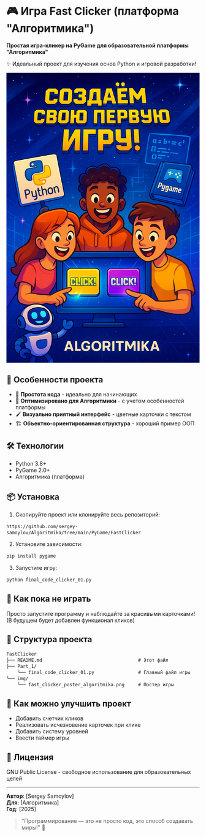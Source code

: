 # 🎮 Игра Fast Clicker (платформа "Алгоритмика")

**Простая игра-кликер на PyGame для образовательной платформы "Алгоритмика"**  

✨ Идеальный проект для изучения основ Python и игровой разработки!

![Game Poster](img/fast_clicker_poster_algoritmika.png)

## 🚀 Особенности проекта

- 🧩 **Простота кода** - идеально для начинающих
- 🎯 **Оптимизировано для Алгоритмики** - с учетом особенностей платформы
- 🖌️ **Визуально приятный интерфейс** - цветные карточки с текстом
- 🏗️ **Объектно-ориентированная структура** - хороший пример ООП

## 🛠️ Технологии

- Python 3.8+
- PyGame 2.0+
- Алгоритмика (платформа)

## 📦 Установка

1. Скопируйте проект или клонируйте весь репозиторий:
```
https://github.com/sergey-samoylov/Algoritmika/tree/main/PyGame/FastClicker
```

2. Установите зависимости:
```bash
pip install pygame
```

3. Запустите игру:
```bash
python final_code_clicker_01.py
```

## 🎯 Как пока не играть

Просто запустите программу и наблюдайте за красивыми карточками!  
(В будущем будет добавлен функционал кликов)

## 🧩 Структура проекта

```
FastClicker
├── README.md                                   # Этот файл
├── Part_1/
    └── final_code_clicker_01.py                # Главный файл игры
└── img/
    └── fast_clicker_poster_algoritmika.png     # Постер игры
```

## 🤝 Как можно улучшить проект

- Добавить счетчик кликов
- Реализовать исчезновение карточек при клике
- Добавить систему уровней
- Ввести таймер игры

## 📝 Лицензия

GNU Public License - свободное использование для образовательных целей

---

**Автор**: [Sergey Samoylov]  
**Для**: [Алгоритмика]  
**Год**: [2025]  

> "Программирование — это не просто код, это способ создавать миры!" 🚀

